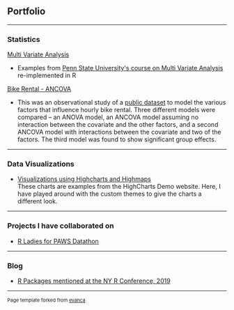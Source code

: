 ## Portfolio

---

### Statistics 
<!---
[Project 1 Title](/sample_page)
<img src="images/dummy_thumbnail.jpg?raw=true"/>
--->

[Multi Variate Analysis](https://ramaanathan.github.io/PSU_STAT505_MVA/)
- Examples from [Penn State University's course on Multi Variate Analysis](https://newonlinecourses.science.psu.edu/stat505/) re-implemented in R

[Bike Rental - ANCOVA](/pdf/BikeRental_AncovaAnalysis.pdf)<br>
- This was an observational study of a [public dataset](https://archive.ics.uci.edu/ml/datasets/bike+sharing+dataset)  to model the various factors that influence hourly bike rental. Three different models were compared – an ANOVA model, an ANCOVA model assuming no interaction between the covariate and the other factors, and a second ANCOVA model with interactions between the covariate and two of the factors. The third model was found to show significant group effects. 

<!-- 
<img src="images/dummy_thumbnail.jpg?raw=true"/>
--->

<!---
---
[Project 3 Title](http://example.com/)
<img src="images/dummy_thumbnail.jpg?raw=true"/>
--->
---
### Data Visualizations
- [Visualizations using Highcharts and Highmaps](https://ramaanathan.github.io/HighchartViz/)<br>
These charts are examples from the HighCharts Demo website. Here, I have played around with the custom themes to give the charts a different look.

---

### Projects I have collaborated on

- [R Ladies for PAWS Datathon](https://github.com/rladiesPHL/2019_datathon/blob/master/Analyses/2019_RladiesDatathon_FinalReport.pdf)

<!---
- [Project 2 Title](http://example.com/)
- [Project 3 Title](http://example.com/)
- [Project 4 Title](http://example.com/)
- [Project 5 Title](http://example.com/)
--->
---


### Blog
- [R Packages mentioned at the NY R Conference, 2019](https://ramaanathan.github.io/R_Packages/)


---
<p style="font-size:11px">Page template forked from <a href="https://github.com/evanca/quick-portfolio">evanca</a></p>
<!-- Remove above link if you don't want to attibute -->
